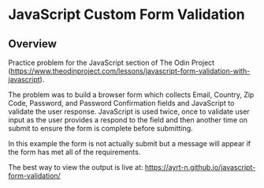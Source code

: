 # JavaScript Custom Form Validation

## Overview

Practice problem for the JavaScript section of The Odin Project (https://www.theodinproject.com/lessons/javascript-form-validation-with-javascript). 

The problem was to build a browser form which collects Email, Country, Zip Code, Password, and Password Confirmation fields and JavaScript to validate the user response. JavaScript is used twice, once to validate user input as the user provides a respond to the field and then another time on submit to ensure the form is complete before submitting.

In this example the form is not actually submit but a message will appear if the form has met all of the requirements.

The best way to view the output is live at: https://ayrt-n.github.io/javascript-form-validation/
